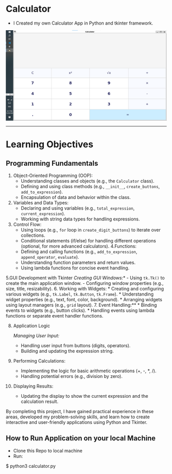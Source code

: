 # Calculator

- I Created my own Calculator App in Python and tkinter framework.

![Calculator App](calculator.png)

---

# Learning Objectives

## Programming Fundamentals

1. Object-Oriented Programming (OOP):
    * Understanding classes and objects (e.g., the `Calculator` class).
    * Defining and using class methods (e.g., `__init__`, `create_buttons`, `add_to_expression`).
    * Encapsulation of data and behavior within the class.
2. Variables and Data Types:
    * Declaring and using variables (e.g., `total_expression`, `current_expression`).
    * Working with string data types for handling expressions.
3. Control Flow:
    * Using loops (e.g., `for` loop in `create_digit_buttons`) to iterate over collections.
    * Conditional statements (if/else) for handling different operations (optional, for more advanced calculators).
4.Functions:
    * Defining and calling functions (e.g., `add_to_expression`, `append_operator`, `evaluate`).
    * Understanding function parameters and return values.
    * Using lambda functions for concise event handling.

5.GUI Development with Tkinter
    *Creating GUI Windows:**
    - Using `tk.Tk()` to create the main application window.
    - Configuring window properties (e.g., size, title, resizability).
6. Working with Widgets:
    * Creating and configuring various widgets (e.g., `tk.Label`, `tk.Button`, `tk.Frame`).
    * Understanding widget properties (e.g., text, font, color, background).
    * Arranging widgets using layout managers (e.g., `grid` layout).
7. Event Handling:**
    * Binding events to widgets (e.g., button clicks).
    * Handling events using lambda functions or separate event handler functions.

8. Application Logic

    *Managing User Input:*
    - Handling user input from buttons (digits, operators).
    - Building and updating the expression string.
9. Performing Calculations:
    * Implementing the logic for basic arithmetic operations (+, -, *, /).
    * Handling potential errors (e.g., division by zero).
10. Displaying Results:
    * Updating the display to show the current expression and the calculation result.

By completing this project, I have gained practical experience in these areas, developed my problem-solving skills, and learn how to create interactive and user-friendly applications using Python and Tkinter.


## How to Run Application on your local Machine
 - Clone this Repo to local machine
 - Run:

$ python3 calculator.py

